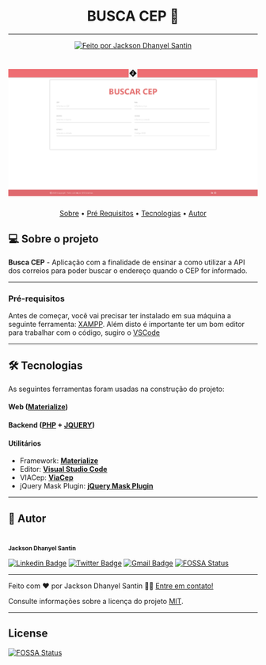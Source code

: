 <h1 align="center"> 
	BUSCA CEP 🚀 
</h1>

---

<p align="center">
  <a href="https://github.com/JacksonSantin/">
    <img alt="Feito por Jackson Dhanyel Santin" src="https://img.shields.io/badge/feito%20por-Jackson-%238257E5">
  </a>
</p>

<h1 align="center">
    <img alt="BUSCA CEP" title="#buscaCep" src="https://raw.githubusercontent.com/JacksonSantin/API_Correios/main/CEP/assets/images/application/screenshot-localhost-2020.11.12-10_22_24.png?token=AHK2FQ6DHAH45C72CL7KLQ27VU32I" />
</h1>

<p align="center">
 <a href="#-sobre-o-projeto">Sobre</a> •
 <a href="#-pré-requisitos">Pré Requisitos</a> • 
 <a href="#-tecnologias">Tecnologias</a> •  
 <a href="#-autor">Autor</a> 
</p>

## 💻 Sobre o projeto

**Busca CEP** - Aplicação com a finalidade de ensinar a como utilizar a API dos correios para poder buscar o endereço quando o CEP for informado.

---

### Pré-requisitos

Antes de começar, você vai precisar ter instalado em sua máquina a seguinte ferramenta:
[XAMPP](https://www.apachefriends.org/pt_br/index.html).
Além disto é importante ter um bom editor para trabalhar com o código, sugiro o [VSCode](https://code.visualstudio.com/)

---

## 🛠 Tecnologias

As seguintes ferramentas foram usadas na construção do projeto:

#### **Web** ([Materialize](https://materializecss.com/))

#### **Backend** ([PHP](https://www.php.net/) + [JQUERY](https://jquery.com/)) 

#### **Utilitários**

- Framework: **[Materialize](https://materializecss.com/)**
- Editor: **[Visual Studio Code](https://code.visualstudio.com/)** 
- VIACep: **[ViaCep](https://viacep.com.br/exemplo/jquery/)**
- jQuery Mask Plugin: **[jQuery Mask Plugin](https://igorescobar.github.io/jQuery-Mask-Plugin/)**

---

## 🦸 Autor

<img style="border-radius: 50%;" src="https://avatars.githubusercontent.com/u/30778051?v=4" width="100px;" alt=""/><br /><sub><b>Jackson Dhanyel Santin</b></sub>

[![Linkedin Badge](https://img.shields.io/badge/-Linkedin-0077b5?style=flat-square&logo=Linkedin&logoColor=white&link=https://www.linkedin.com/in/jackson-dhanyel-santin/)](https://www.linkedin.com/in/jackson-dhanyel-santin/)
[![Twitter Badge](https://img.shields.io/badge/-Twitter-1ca0f1?style=flat-square&labelColor=1ca0f1&logo=twitter&logoColor=white&link=https://twitter.com/DhanyelJack)](https://twitter.com/DhanyelJack)
[![Gmail Badge](https://img.shields.io/badge/-Gmail-c71610?style=flat-square&logo=Gmail&logoColor=white&link=mailto:jackdhanyelsn@gmail.com)](mailto:jackdhanyelsn@gmail.com)
[![FOSSA Status](https://app.fossa.com/api/projects/git%2Bgithub.com%2FJacksonSantin%2FAPI_Correios.svg?type=shield)](https://app.fossa.com/projects/git%2Bgithub.com%2FJacksonSantin%2FAPI_Correios?ref=badge_shield)

---


Feito com ❤️ por Jackson Dhanyel Santin 👋🏽 [Entre em contato!](https://www.linkedin.com/in/jackson-dhanyel-santin/)

Consulte informações sobre a licença do projeto [MIT](https://github.com/JacksonSantin/proffy/blob/master/LICENSE).

---


## License
[![FOSSA Status](https://app.fossa.com/api/projects/git%2Bgithub.com%2FJacksonSantin%2FAPI_Correios.svg?type=large)](https://app.fossa.com/projects/git%2Bgithub.com%2FJacksonSantin%2FAPI_Correios?ref=badge_large)